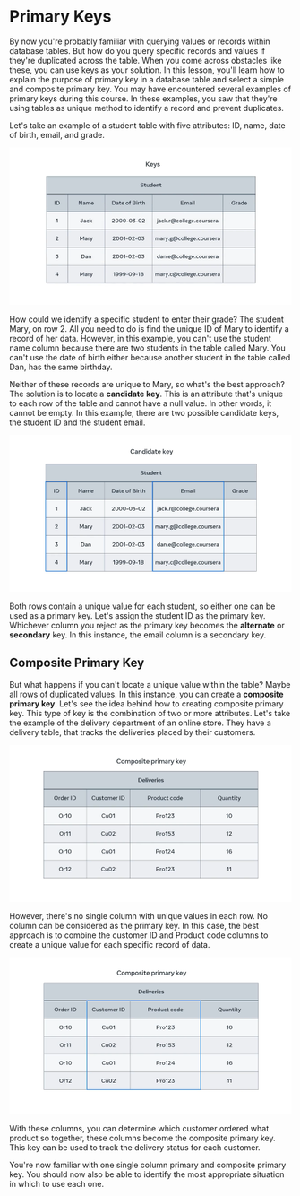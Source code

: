# Primary Keys

By now you're probably familiar with querying values or records within database tables. But how do you query specific records and values if they're duplicated across the table. When you come across obstacles like these, you can use keys as your solution. In this lesson, you'll learn how to explain the purpose of primary key in a database table and select a simple and composite primary key. You may have encountered several examples of primary keys during this course. In these examples, you saw that they're using tables as unique method to identify a record and prevent duplicates.

Let's take an example of a student table with five attributes: ID, name, date of birth, email, and grade.

<img alt="image" src="img_001.png" width="100%" height="50%"/>

How could we identify a specific student to enter their grade? The student Mary, on row 2. All you need to do is find the unique ID of Mary to identify a record of her data. However, in this example, you can't use the student name column because there are two students in the table called Mary. You can't use the date of birth either because another student in the table called Dan, has the same birthday. 

Neither of these records are unique to Mary, so what's the best approach? The solution is to locate a **candidate key**. This is an attribute that's unique to each row of the table and cannot have a null value. In other words, it cannot be empty. In this example, there are two possible candidate keys, the student ID and the student email.

<img alt="image" src="img_002.png" width="100%" height="50%"/>

Both rows contain a unique value for each student, so either one can be used as a primary key. Let's assign the student ID as the primary key. Whichever column you reject as the primary key becomes the **alternate** or **secondary** key. In this instance, the email column is a secondary key.


## Composite Primary Key

But what happens if you can't locate a unique value within the table? Maybe all rows of duplicated values. In this instance, you can create a **composite primary key**. Let's see the idea behind how to creating composite primary key. This type of key is the combination of two or more attributes. Let's take the example of the delivery department of an online store. They have a delivery table, that tracks the deliveries placed by their customers.

<img alt="image" src="img_003.png" width="100%" height="50%"/>

However, there's no single column with unique values in each row. No column can be considered as the primary key. In this case, the best approach is to combine the customer ID and Product code columns to create a unique value for each specific record of data.

<img alt="image" src="img_004.png" width="100%" height="50%"/>

With these columns, you can determine which customer ordered what product so together, these columns become the composite primary key. This key can be used to track the delivery status for each customer.

You're now familiar with one single column primary and composite primary key. You should now also be able to identify the most appropriate situation in which to use each one.
